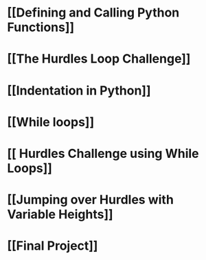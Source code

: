# [[Defining and Calling Python Functions]]
# [[The Hurdles Loop Challenge]]
# [[Indentation in Python]]
# [[While loops]]
# [[ Hurdles Challenge using While Loops]]
# [[Jumping over Hurdles with Variable Heights]]
# [[Final Project]]